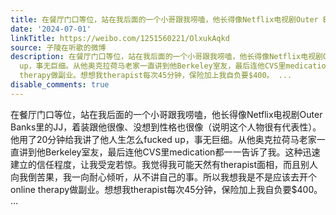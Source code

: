 ```yaml
---
title: 在餐厅门口等位，站在我后面的一个小哥跟我唠嗑，他长得像Netflix电视剧Outer Banks里的JJ，着装跟他很像、没想到性格也很像（说明这个人物很有代表性）。他用了...
date: '2024-07-01'
linkTitle: https://weibo.com/1251560221/OlxukAqkd
source: 子陵在听歌的微博
description: 在餐厅门口等位，站在我后面的一个小哥跟我唠嗑，他长得像Netflix电视剧Outer Banks里的JJ，着装跟他很像、没想到性格也很像（说明这个人物很有代表性）。他用了20分钟给我讲了他人生怎么fucked
  up，事无巨细。从他奥克拉荷马老家一直讲到他Berkeley室友，最后连他CVS里medication都一一告诉了我。这种迅速建立的信任程度，让我受宠若惊。我觉得我可能天然有therapist面相，而且别人向我倒苦果，我一向耐心倾听，从不讲自己的事。所以我想我是不是应该去开个online
  therapy做副业。想想我therapist每次45分钟，保险加上我自负要$400。 ...
disable_comments: true
---
```

在餐厅门口等位，站在我后面的一个小哥跟我唠嗑，他长得像Netflix电视剧Outer Banks里的JJ，着装跟他很像、没想到性格也很像（说明这个人物很有代表性）。他用了20分钟给我讲了他人生怎么fucked up，事无巨细。从他奥克拉荷马老家一直讲到他Berkeley室友，最后连他CVS里medication都一一告诉了我。这种迅速建立的信任程度，让我受宠若惊。我觉得我可能天然有therapist面相，而且别人向我倒苦果，我一向耐心倾听，从不讲自己的事。所以我想我是不是应该去开个online therapy做副业。想想我therapist每次45分钟，保险加上我自负要$400。 ...